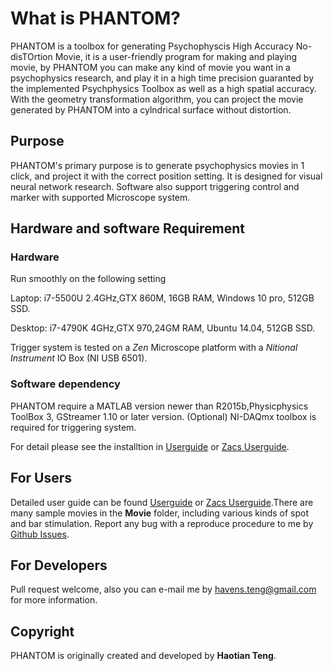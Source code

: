 # What is PHANTOM?
PHANTOM is a toolbox for generating Psychophyscis High Accuracy No-disTOrtion Movie, it is a user-friendly program for making and playing movie, by PHANTOM you can make any kind of movie you want in a psychophysics research, and play it in a high time precision guaranted by the implemented Psychphysics Toolbox as well as a high spatial accuracy. With the geometry transformation algorithm, you can project the movie generated by PHANTOM into a cylndrical surface without distortion.
## Purpose
PHANTOM's primary purpose is to generate psychophysics movies in 1 click, and project it with the correct position setting. It is designed for visual neural network research. Software also support triggering control and marker with supported Microscope system.
## Hardware and software Requirement
### Hardware
Run smoothly on the following setting

Laptop: i7-5500U 2.4GHz,GTX 860M, 16GB RAM, Windows 10 pro,  512GB SSD.

Desktop: i7-4790K 4GHz,GTX 970,24GM RAM, Ubuntu 14.04, 512GB SSD.

Trigger system is tested on a *Zen* Microscope platform with a *Nitional Instrument* IO Box (NI USB 6501).
### Software dependency
PHANTOM require a MATLAB version newer than R2015b,Physicphysics ToolBox 3, GStreamer 1.10 or later version. (Optional) NI-DAQmx toolbox is required for triggering system. 

For detail please see the installtion in  [Userguide](https://github.com/stardust-t/ZebrafishGUI/blob/master/UserGuide/User%20Guide%20for%20Zebreafish%20Projector%20GUI.pdf) or [Zacs Userguide](https://github.com/stardust-t/ZebrafishGUI/blob/master/UserGuide/ZACS%20User%20Guide%20for%20Zebreafish%20Projector%20GUI.pdf).


## For Users
Detailed user guide can be found [Userguide](https://github.com/stardust-t/ZebrafishGUI/blob/master/UserGuide/User%20Guide%20for%20Zebreafish%20Projector%20GUI.pdf) or [Zacs Userguide](https://github.com/stardust-t/ZebrafishGUI/blob/master/UserGuide/ZACS%20User%20Guide%20for%20Zebreafish%20Projector%20GUI.pdf).There are many sample movies in the **Movie** folder, including various kinds of spot and bar stimulation. Report any bug with a reproduce procedure to me by [Github Issues](https://github.com/stardust-t/ZebrafishGUI/issues).

## For Developers
Pull request welcome, also you can e-mail me by havens.teng@gmail.com for more information.

## Copyright
PHANTOM is originally created and developed by **Haotian Teng**.